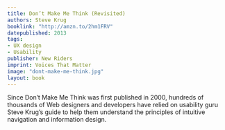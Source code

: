 ```yaml
---
title: Don’t Make Me Think (Revisited)
authors: Steve Krug
booklink: "http://amzn.to/2hm1FRV"
datepublished: 2013
tags:
- UX design
- Usability
publisher: New Riders
imprint: Voices That Matter
image: "dont-make-me-think.jpg"
layout: book
---
```


Since Don’t Make Me Think was first published in 2000, hundreds of thousands of Web designers and developers have relied on usability guru Steve Krug’s guide to help them understand the principles of intuitive navigation and information design.
